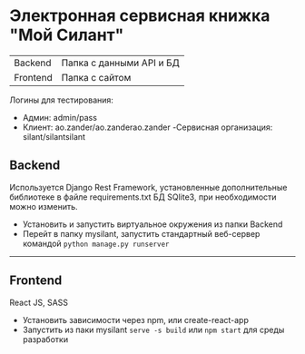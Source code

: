 # Электронная сервисная книжка "Мой Силант"
|||
|-|-|
|Backend|Папка с данными API и БД|
|Frontend|Папка с сайтом|
 
Логины для тестирования:
- Админ: admin/pass
- Клиент: ao.zander/ao.zanderao.zander
 -Сервисная организация: silant/silantsilant

## Backend
Используется Django Rest Framework, установленные дополнительные библиотеке в файле requirements.txt
БД SQlite3, при необходимости можно изменить.
- Установить и запустить виртуальное окружения из папки Backend
- Перейт в папку mysilant, запустить стандартный веб-сервер командой `python manage.py runserver`

---
## Frontend
React JS, SASS
- Установить зависимости через npm, или create-react-app
- Запустить из паки mysilant `serve -s build` или `npm start` для среды разработки
